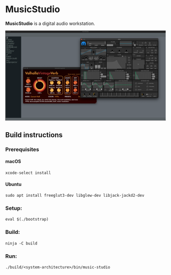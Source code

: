 # MusicStudio

**MusicStudio** is a digital audio workstation.

![MusicStudio](Res/MusicStudio.png)

## Build instructions

### Prerequisites

#### macOS

    xcode-select install

#### Ubuntu

    sudo apt install freeglut3-dev libglew-dev libjack-jackd2-dev

### Setup:

    eval $(./bootstrap)

### Build:

    ninja -C build

### Run:

    ./build/<system-architecture>/bin/music-studio
